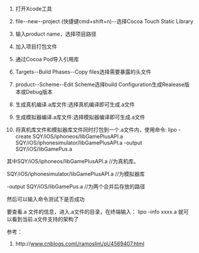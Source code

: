 1. 打开Xcode工具

2. file--new--project \(快捷键cmd+shift+n\)--选择Cocoa Touch Static Library

3. 输入product name，选择项目路径

4. 加入项目打包文件

5. 通过Cocoa Pod导入引用库
6. Targets--Build Phases--Copy files选择需要暴露的头文件
7. product--Scheme--Edit Scheme选择build Configuration生成Realease版本或Debug版本
8. 生成真机编译.a库文件:选择真机编译即可生成.a文件
9. 生成模拟器编译.a库文件:选择模拟器编译即可生成.a文件
10. 将真机库文件和模拟器库文件同时打包到一个.a文件内，使用命令:
  lipo -create SQY\/iOS\/iphoneos\/libGamePlusAPI.a SQY\/iOS\/iphonesimulator\/libGamePlusAPI.a -output SQY\/iOS\/libGamePus.a

  其中SQY\/iOS\/iphoneos\/libGamePlusAPI.a \/\/为真机库。

  SQY\/iOS\/iphonesimulator\/libGamePlusAPI.a \/\/为模拟器库

  -output SQY\/iOS\/libGamePus.a \/\/为两个合并后存放的路径

  然后可以输入命令测试下是否成功

  要查看.a 文件的信息，进入.a文件的目录，在终端输入： lipo -info xxxx.a 就可以看到当前.a文件支持的架构了









参考：

1.  http:\/\/www.cnblogs.com\/ramoslin\/p\/4569407.html



